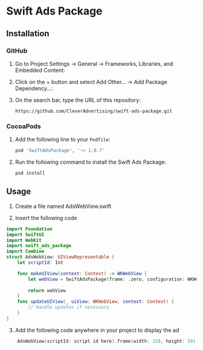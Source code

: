 # Swift Ads Package

## Installation

### GitHub

1. Go to Project Settings -> General -> Frameworks, Libraries, and Embedded Content:

2. Click on the + button and select Add Other... -> Add Package Dependency...:

3. On the search bar, type the URL of this repository:

    ```shell
    https://github.com/CleverAdvertising/swift-ads-package.git
    ```
    


### CocoaPods

1. Add the following line to your `Podfile`:

    ```ruby
    pod 'SwiftAdsPackage', '~> 1.0.7'
    ```

2. Run the following command to install the Swift Ads Package:

    ```shell
    pod install
    ```
## Usage

1. Create a file named AdsWebView.swift

2. Insert the following code

```swift
import Foundation
import SwiftUI
import WebKit
import swift_ads_package
import Combine
struct AdsWebView: UIViewRepresentable {
    let scriptId: Int

    func makeUIView(context: Context) -> WKWebView {
        let webView = SwiftAdsPackage(frame: .zero, configuration: WKWebViewConfiguration(), scriptId: scriptId)
        
        return webView
    }
    func updateUIView(_ uiView: WKWebView, context: Context) {
        // Handle updates if necessary
    }
}
```

3. Add the following code anywhere in your project to display the ad

```swift
    AdsWebView(scriptId: script id here).frame(width: 320, height: 50)
```
